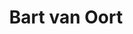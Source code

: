 ---
# Display name
title: "Bart van Oort"

# Role/position (e.g., (Assistant/Associate/Full) Professor, Postdoctoral Researchers, Ph.D. Candidate)
role: Alumni

# The start and end year of being part of this group.
# If the author is an active member, leave member_end empty. Otherwise, fill in.
member_start: 
member_end: 01-01-2021

# Organizations/Affiliations
organizations:
  - name: Delft University of Technology
    url: "https://www.tudelft.nl/"
    country: NL

# Short bio (displayed in user profile at end of posts)
bio: >
  AI4Fintech

# List each interest with a dash
interests:
  - Computational Intelligence for SE
  - Security Testing
  - Blockchain

# Social/Academic Networking
# For available icons, see: https://sourcethemes.com/academic/docs/page-builder/#icons
# For an email link, use "fas" icon pack, "envelope" icon, and a link in the
# form "mailto:your-email@example.com" or "/#contact" for contact widget.
# social:
#   - icon: twitter
#     icon_pack: fab
#     link: https://twitter.com/avandeursen?ref_src=twsrc%5Egoogle%7Ctwcamp%5Eserp%7Ctwgr%5Eauthor
#   - icon: linkedin-in
#     icon_pack: fab
#     link: https://www.linkedin.com/in/avandeursen/?originalSubdomain=nl
#   - icon: google-scholar
#     icon_pack: ai
#     link: https://scholar.google.com/citations?user=jjCkWXgAAAAJ&hl=en

# Highlight the author in author lists? (true/false)
highlight_name: true

# Organizational groups that you belong to (for People widget)
# Use one of the following values: 
#   - Management
#   - Stakeholders
#   - Track Leaders
#   - Students
#   - PhD Students
#   - MSc Students
#   - BSc Students
#   - Assistant Professor
#   - Full Professor
user_groups:
  - MSc Students
---